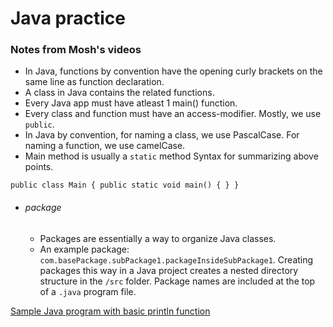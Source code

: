 # Java practice

### Notes from Mosh's videos
- In Java, functions by convention have the opening curly brackets on the same line as function declaration.
- A class in Java contains the related functions. 
- Every Java app must have atleast 1 main() function.
- Every class and function must have an access-modifier. Mostly, we use `public`.
- In Java by convention, for naming a class, we use PascalCase. For naming a function, we use camelCase. 
- Main method is usually a `static` method 
Syntax for summarizing above points.

`public class Main {
public static void main() {
}
}`

- ###### package
  - Packages are essentially a way to organize Java classes.
  - An example package: `com.basePackage.subPackage1.packageInsideSubPackage1`. Creating packages this way in a Java project creates a nested directory structure in the `/src` folder. Package names are included at the top of a `.java` program file.

[Sample Java program with basic println function](https://github.com/Parikshit-Hooda/java-practice/blob/main/println.java)

  
  

